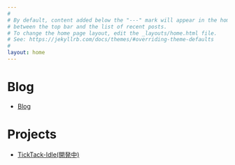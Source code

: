 ```yaml
---
#
# By default, content added below the "---" mark will appear in the home page
# between the top bar and the list of recent posts.
# To change the home page layout, edit the _layouts/home.html file.
# See: https://jekyllrb.com/docs/themes/#overriding-theme-defaults
#
layout: home
---
```


# Blog

- [Blog](https://rottencat0804.github.io/)

# Projects

- [TickTack-Idle(開発中)](https://rottencat0804.github.io/tick-tack-idle)
